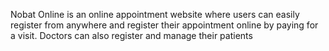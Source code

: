 Nobat Online is an online appointment website where users can easily register from anywhere and register their appointment online by paying for a visit.
Doctors can also register and manage their patients
